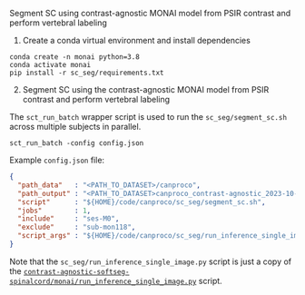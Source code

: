 Segment SC using contrast-agnostic MONAI model from PSIR contrast and perform vertebral labeling

1. Create a conda virtual environment and install dependencies

```console
conda create -n monai python=3.8
conda activate monai
pip install -r sc_seg/requirements.txt
```

2. Segment SC using the contrast-agnostic MONAI model from PSIR contrast and perform vertebral labeling

The `sct_run_batch` wrapper script is used to run the `sc_seg/segment_sc.sh` across multiple subjects in parallel.

```console
sct_run_batch -config config.json
```

Example `config.json` file:

```json
{
  "path_data"   : "<PATH_TO_DATASET>/canproco",
  "path_output" : "<PATH_TO_DATASET>canproco_contrast-agnostic_2023-10-06",
  "script"      : "${HOME}/code/canproco/sc_seg/segment_sc.sh",
  "jobs"        : 1,
  "include"     : "ses-M0",
  "exclude"     : "sub-mon118",
  "script_args" : "${HOME}/code/canproco/sc_seg/run_inference_single_image.py ${HOME}/data/models/contrast-agnostic_final_monai_model/nnunet_nf=32_DS=1_opt=adam_lr=0.001_AdapW_CCrop_bs=2_64x192x320_20230918-2253"
}
```

Note that the `sc_seg/run_inference_single_image.py` script is just a copy of the 
[`contrast-agnostic-softseg-spinalcord/monai/run_inference_single_image.py`](https://github.com/sct-pipeline/contrast-agnostic-softseg-spinalcord/blob/nk/monai/monai/run_inference_single_image.py) script.

